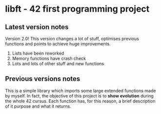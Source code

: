 # libft - 42 first programming project
## Latest version notes
Version 2.0! This version changes a lot of stuff, optimises previous functions and points to achieve huge improvements.

1. Lists have been reworked
2. Memory functions have crash check
3. Lots and lots of other stuff and new functions
## Previous versions notes
This is a simple library which imports some large extended functions made by myself.
In fact, the objective of this project is to **show evolution** during the whole 42 cursus. Each function has, for this reason, a brief description of it purpose and what it returns.
